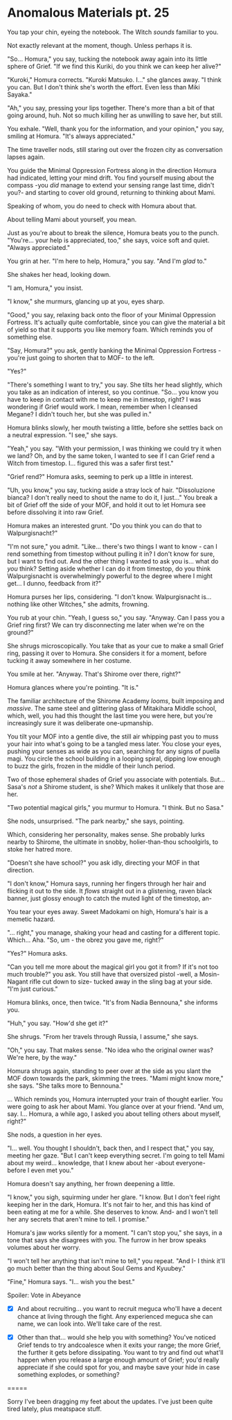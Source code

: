# Anomalous Materials pt. 25

You tap your chin, eyeing the notebook. The Witch *sounds* familiar to you.

Not exactly relevant at the moment, though. Unless perhaps it is.

"So... Homura," you say, tucking the notebook away again into its little sphere of Grief. "If we find this Kuriki, do you think we can keep her alive?"

"Kuroki," Homura corrects. "Kuroki Matsuko. I..." she glances away. "I think you can. But I don't think she's worth the effort. Even less than Miki Sayaka."

"Ah," you say, pressing your lips together. There's more than a bit of that going around, huh. Not so much killing her as unwilling to save her, but still.

You exhale. "Well, thank you for the information, and your opinion," you say, smiling at Homura. "It's always appreciated."

The time traveller nods, still staring out over the frozen city as conversation lapses again.

You guide the Minimal Oppression Fortress along in the direction Homura had indicated, letting your mind drift. You find yourself musing about the compass -you *did* manage to extend your sensing range last time, didn't you?- and starting to cover old ground, returning to thinking about Mami.

Speaking of whom, you do need to check with Homura about that.

About telling Mami about yourself, you mean.

Just as you're about to break the silence, Homura beats you to the punch. "You're... your help is appreciated, too," she says, voice soft and quiet. "Always appreciated."

You grin at her. "I'm here to help, Homura," you say. "And I'm *glad* to."

She shakes her head, looking down.

"I am, Homura," you insist.

"I know," she murmurs, glancing up at you, eyes sharp.

"Good," you say, relaxing back onto the floor of your Minimal Oppression Fortress. It's actually quite comfortable, since you can give the material a bit of yield so that it supports you like memory foam. Which reminds you of something else.

"Say, Homura?" you ask, gently banking the Minimal Oppression Fortress -you're just going to shorten that to MOF- to the left.

"Yes?"

"There's something I want to try," you say. She tilts her head slightly, which you take as an indication of interest, so you continue. "So... you know you have to keep in contact with me to keep me in timestop, right? I was wondering if Grief would work. I mean, remember when I cleansed Megane? I didn't touch her, but she was pulled in."

Homura blinks slowly, her mouth twisting a little, before she settles back on a neutral expression. "I see," she says.

"Yeah," you say. "With your permission, I was thinking we could try it when we land? Oh, and by the same token, I wanted to see if I can Grief rend a Witch from timestop. I... figured this was a safer first test."

"Grief rend?" Homura asks, seeming to perk up a little in interest.

"Uh, you know," you say, tucking aside a stray lock of hair. "Dissoluzione bianca? I don't really need to shout the name to do it, I just..." You break a bit of Grief off the side of your MOF, and hold it out to let Homura see before dissolving it into raw Grief.

Homura makes an interested grunt. "Do you think you can do that to Walpurgisnacht?"

"I'm not sure," you admit. "Like... there's two things I want to know - can I rend something from timestop without pulling it in? I don't know for sure, but I want to find out. And the other thing I wanted to ask you is... what do *you* think? Setting aside whether I can do it from timestop, do you think Walpurgisnacht is overwhelmingly powerful to the degree where I might get... I dunno, feedback from it?"

Homura purses her lips, considering. "I don't know. Walpurgisnacht is... nothing like other Witches," she admits, frowning.

You rub at your chin. "Yeah, I guess so," you say. "Anyway. Can I pass you a Grief ring first? We can try disconnecting me later when we're on the ground?"

She shrugs microscopically. You take that as your cue to make a small Grief ring, passing it over to Homura. She considers it for a moment, before tucking it away somewhere in her costume.

You smile at her. "Anyway. That's Shirome over there, right?"

Homura glances where you're pointing. "It is."

The familiar architecture of the Shirome Academy *looms*, built imposing and *massive*. The same steel and glittering glass of Mitakihara Middle school, which, well, you had this thought the last time you were here, but you're increasingly sure it was deliberate one-upmanship.

You tilt your MOF into a gentle dive, the still air whipping past you to muss your hair into what's going to be a tangled mess later. You close your eyes, pushing your senses as wide as you can, searching for any signs of puella magi. You circle the school building in a looping spiral, dipping low enough to buzz the girls, frozen in the middle of their lunch period.

Two of those ephemeral shades of Grief you associate with potentials. But... Sasa's *not* a Shirome student, is she? Which makes it unlikely that those are her.

"Two potential magical girls," you murmur to Homura. "I think. But no Sasa."

She nods, unsurprised. "The park nearby," she says, pointing.

Which, considering her personality, makes sense. She probably lurks nearby to Shirome, the ultimate in snobby, holier-than-thou schoolgirls, to stoke her hatred more.

"Doesn't she have school?" you ask idly, directing your MOF in that direction.

"I don't know," Homura says, running her fingers through her hair and flicking it out to the side. It *flows* straight out in a glistening, raven black banner, just glossy enough to catch the muted light of the timestop, an-

You tear your eyes away. Sweet Madokami on high, Homura's hair is a memetic hazard.

"... right," you manage, shaking your head and casting for a different topic. Which... Aha. "So, um - the obrez you gave me, right?"

"Yes?" Homura asks.

"Can you tell me more about the magical girl you got it from? If it's not too much trouble?" you ask. You still have that oversized pistol -well, a Mosin-Nagant rifle cut down to size- tucked away in the sling bag at your side. "I'm just curious."

Homura blinks, once, then twice. "It's from Nadia Bennouna," she informs you.

"Huh," you say. "How'd she get it?"

She shrugs. "From her travels through Russia, I assume," she says.

"Oh," you say. That makes sense. "No idea who the original owner was? We're here, by the way."

Homura shrugs again, standing to peer over at the side as you slant the MOF down towards the park, skimming the trees. "Mami might know more," she says. "She talks more to Bennouna."

... Which reminds you, Homura interrupted your train of thought earlier. You were going to ask her about Mami. You glance over at your friend. "And um, say. I... Homura, a while ago, I asked you about telling others about myself, right?"

She nods, a question in her eyes.

"I... well. You thought I shouldn't, back then, and I respect that," you say, meeting her gaze. "But I can't keep everything secret. I'm going to tell Mami about my weird... knowledge, that I knew about her -about everyone- before I even met you."

Homura doesn't say anything, her frown deepening a little.

"I know," you sigh, squirming under her glare. "I know. But I don't feel right keeping her in the dark, Homura. It's not fair to her, and this has kind of been eating at me for a while. She deserves to know. And- and I won't tell her any secrets that aren't mine to tell. I promise."

Homura's jaw works silently for a moment. "I can't stop you," she says, in a tone that says she disagrees with you. The furrow in her brow speaks volumes about her worry.

"I won't tell her anything that isn't mine to tell," you repeat. "And I- I think it'll go much better than the thing about Soul Gems and Kyuubey."

"Fine," Homura says. "I... wish you the best."

Spoiler: Vote in Abeyance

  - [x] And about recruiting... you want to recruit meguca who'll have a decent chance at living through the fight. Any experienced meguca she can name, we can look into. We'll take care of the rest.

- [x] Other than that... would she help you with something? You've noticed Grief tends to try andcoalesce when it exits your range; the more Grief, the further it gets before dissipating. You want to try and find out what'll happen when you release a large enough amount of Grief; you'd really appreciate if she could spot for you, and maybe save your hide in case something explodes, or something?

\=====​

Sorry I've been dragging my feet about the updates. I've just been quite tired lately, plus meatspace stuff.
